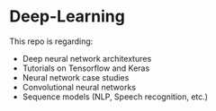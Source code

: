 # Deep-Learning

This repo is regarding:

* Deep neural network architextures
* Tutorials on Tensorflow and Keras
* Neural network case studies
* Convolutional neural networks
* Sequence models (NLP, Speech recognition, etc.)

